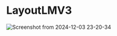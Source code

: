 # LayoutLMV3
![Screenshot from 2024-12-03 23-20-34](https://github.com/user-attachments/assets/71b6346f-d25b-499e-9225-4cb3a03b50ec)
